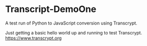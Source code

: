 # Transcript-DemoOne
A test run of Python to JavaScript conversion using Transcrypt.

Just getting a basic hello world up and running to test Transcrypt.
https://www.transcrypt.org
